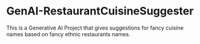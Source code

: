 # GenAI-RestaurantCuisineSuggester
This is a Generative AI Project that gives suggestions for fancy cuisine names based on fancy ethnic restaurants names. 
